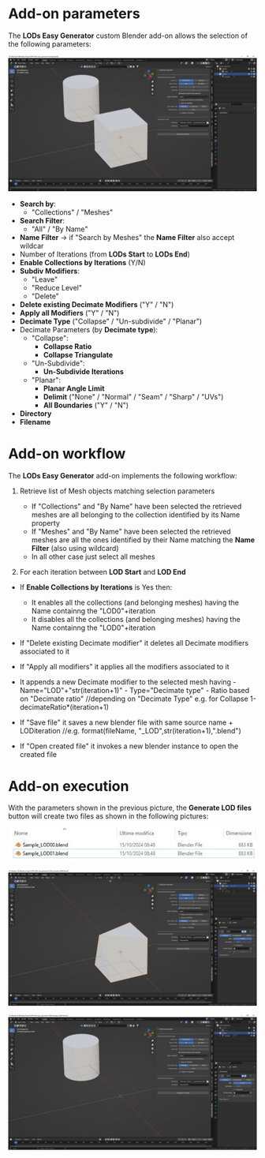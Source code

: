 # Add-on parameters

The **LODs Easy Generator** custom Blender add-on allows the selection of the following parameters:

![Parameters](./images/Parameters.jpg)

- **Search by**:
  - "Collections" / "Meshes"
- **Search Filter**:
  - "All" / "By Name"
- **Name Filter** -> if "Search by Meshes" the **Name Filter** also accept wildcar
- Number of Iterations (from **LODs Start** to **LODs End**)
- **Enable Collections by Iterations** (Y/N)
- **Subdiv Modifiers**:
  - "Leave"
  - "Reduce Level"
  - "Delete"
- **Delete existing Decimate Modifiers** ("Y" / "N")
- **Apply all Modifiers** ("Y" / "N")
- **Decimate Type** ("Collapse" / "Un-subdivide" / "Planar")
- Decimate Parameters (by **Decimate type**):
  - "Collapse":
    - **Collapse Ratio**
    - **Collapse Triangulate**
  - "Un-Subdivide":
    - **Un-Subdivide Iterations**
  - "Planar":
    - **Planar Angle Limit** 
    - **Delimit** ("None" / "Normal" / "Seam" / "Sharp" / "UVs")
    - **All Boundaries** ("Y" / "N")
- **Directory**
- **Filename**

# Add-on workflow
The **LODs Easy Generator** add-on implements the following workflow:
1. Retrieve list of Mesh objects matching selection parameters
   - If "Collections" and "By Name" have been selected the retrieved meshes are all belonging to the collection identified by its Name property
   - If "Meshes" and "By Name" have been selected the retrieved meshes are all the ones identified by their Name matching the **Name Filter** (also using wildcard)
   - In all other case just select all meshes

2. For each iteration between **LOD Start** and **LOD End**
  - If **Enable Collections by Iterations** is Yes then:
    - It enables all the collections (and belonging meshes) having the Name containng the "LOD0"+iteration
    - It disables all the collections (and belonging meshes) having the Name containng the "LOD0"+iteration
   - If "Delete existing Decimate modifier" it deletes all Decimate modifiers associated to it
   - If "Apply all modifiers" it applies all the modifiers associated to it
   - It appends a new Decimate modifier to the selected mesh having
    - Name="LOD"+"str(iteration+1)"
    - Type="Decimate type"
    - Ratio based on "Decimate ratio"   //depending on "Decimate Type" e.g. for Collapse 1-decimateRatio*(iteration+1) 

- If "Save file" it saves a new blender file with same source name + LODiteration   //e.g. format(fileName, "_LOD",str(iteration+1),".blend")
- If "Open created file" it invokes a new blender instance to open the created file

# Add-on execution
With the parameters shown in the previous picture, the **Generate LOD files** button will create two files as shown in the following pictures:

![LODSfiles](./images/LODs_files.jpg)

![LODsIteration0](./images/LODs_Iteration_0.jpg)

![LODsIteration1](./images/LODs_Iteration_1.jpg)
